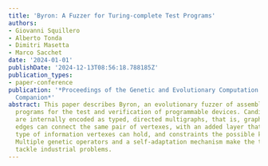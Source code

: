 ```yaml
---
title: 'Byron: A Fuzzer for Turing-complete Test Programs'
authors:
- Giovanni Squillero
- Alberto Tonda
- Dimitri Masetta
- Marco Sacchet
date: '2024-01-01'
publishDate: '2024-12-13T08:56:18.788185Z'
publication_types:
- paper-conference
publication: '*Proceedings of the Genetic and Evolutionary Computation Conference
  Companion*'
abstract: This paper describes Byron, an evolutionary fuzzer of assembly-language
  programs for the test and verification of programmable devices. Candidate solutions
  are internally encoded as typed, directed multigraphs, that is, graphs where multiple
  edges can connect the same pair of vertexes, with an added layer that defines the
  type of information vertexes can hold, and constraints the possible kinds of edges.
  Multiple genetic operators and a self-adaptation mechanism make the tool ready to
  tackle industrial problems.
---
```

